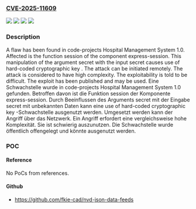 ### [CVE-2025-11609](https://cve.mitre.org/cgi-bin/cvename.cgi?name=CVE-2025-11609)
![](https://img.shields.io/static/v1?label=Product&message=Hospital%20Management%20System&color=blue)
![](https://img.shields.io/static/v1?label=Version&message=1.0%20&color=brightgreen)
![](https://img.shields.io/static/v1?label=Vulnerability&message=Key%20Management%20Error&color=brightgreen)
![](https://img.shields.io/static/v1?label=Vulnerability&message=Use%20of%20Hard-coded%20Cryptographic%20Key&color=brightgreen)

### Description

A flaw has been found in code-projects Hospital Management System 1.0. Affected is the function session of the component express-session. This manipulation of the argument secret with the input secret causes use of hard-coded cryptographic key . The attack can be initiated remotely. The attack is considered to have high complexity. The exploitability is told to be difficult. The exploit has been published and may be used.
Eine Schwachstelle wurde in code-projects Hospital Management System 1.0 gefunden. Betroffen davon ist die Funktion session der Komponente express-session. Durch Beeinflussen des Arguments secret mit der Eingabe secret mit unbekannten Daten kann eine use of hard-coded cryptographic key -Schwachstelle ausgenutzt werden. Umgesetzt werden kann der Angriff über das Netzwerk. Ein Angriff erfordert eine vergleichsweise hohe Komplexität. Sie ist schwierig auszunutzen. Die Schwachstelle wurde öffentlich offengelegt und könnte ausgenutzt werden.

### POC

#### Reference
No PoCs from references.

#### Github
- https://github.com/fkie-cad/nvd-json-data-feeds

